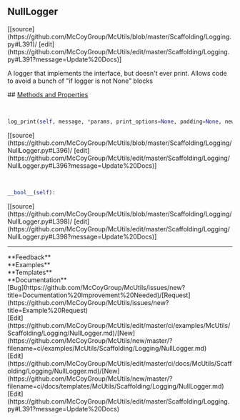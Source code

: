 ## <a id="McUtils.Scaffolding.Logging.NullLogger">NullLogger</a> 

<div class="docs-source-link" markdown="1">
[[source](https://github.com/McCoyGroup/McUtils/blob/master/Scaffolding/Logging.py#L391)/
[edit](https://github.com/McCoyGroup/McUtils/edit/master/Scaffolding/Logging.py#L391?message=Update%20Docs)]
</div>

A logger that implements the interface, but doesn't ever print.
Allows code to avoid a bunch of "if logger is not None" blocks







<div class="collapsible-section">
 <div class="collapsible-section collapsible-section-header" markdown="1">
## <a class="collapse-link" data-toggle="collapse" href="#methods" markdown="1"> Methods and Properties</a> <a class="float-right" data-toggle="collapse" href="#methods"><i class="fa fa-chevron-down"></i></a>
 </div>
 <div class="collapsible-section collapsible-section-body collapse show" id="methods" markdown="1">
 
<a id="McUtils.Scaffolding.Logging.NullLogger.log_print" class="docs-object-method">&nbsp;</a> 
```python
log_print(self, message, *params, print_options=None, padding=None, newline=None, **kwargs): 
```
<div class="docs-source-link" markdown="1">
[[source](https://github.com/McCoyGroup/McUtils/blob/master/Scaffolding/Logging/NullLogger.py#L396)/
[edit](https://github.com/McCoyGroup/McUtils/edit/master/Scaffolding/Logging/NullLogger.py#L396?message=Update%20Docs)]
</div>


<a id="McUtils.Scaffolding.Logging.NullLogger.__bool__" class="docs-object-method">&nbsp;</a> 
```python
__bool__(self): 
```
<div class="docs-source-link" markdown="1">
[[source](https://github.com/McCoyGroup/McUtils/blob/master/Scaffolding/Logging/NullLogger.py#L398)/
[edit](https://github.com/McCoyGroup/McUtils/edit/master/Scaffolding/Logging/NullLogger.py#L398?message=Update%20Docs)]
</div>
 </div>
</div>












---


<div markdown="1" class="text-secondary">
<div class="container">
  <div class="row">
   <div class="col" markdown="1">
**Feedback**   
</div>
   <div class="col" markdown="1">
**Examples**   
</div>
   <div class="col" markdown="1">
**Templates**   
</div>
   <div class="col" markdown="1">
**Documentation**   
</div>
   <div class="col" markdown="1">
   
</div>
   <div class="col" markdown="1">
   
</div>
   <div class="col" markdown="1">
   
</div>
</div>
  <div class="row">
   <div class="col" markdown="1">
[Bug](https://github.com/McCoyGroup/McUtils/issues/new?title=Documentation%20Improvement%20Needed)/[Request](https://github.com/McCoyGroup/McUtils/issues/new?title=Example%20Request)   
</div>
   <div class="col" markdown="1">
[Edit](https://github.com/McCoyGroup/McUtils/edit/master/ci/examples/McUtils/Scaffolding/Logging/NullLogger.md)/[New](https://github.com/McCoyGroup/McUtils/new/master/?filename=ci/examples/McUtils/Scaffolding/Logging/NullLogger.md)   
</div>
   <div class="col" markdown="1">
[Edit](https://github.com/McCoyGroup/McUtils/edit/master/ci/docs/McUtils/Scaffolding/Logging/NullLogger.md)/[New](https://github.com/McCoyGroup/McUtils/new/master/?filename=ci/docs/templates/McUtils/Scaffolding/Logging/NullLogger.md)   
</div>
   <div class="col" markdown="1">
[Edit](https://github.com/McCoyGroup/McUtils/edit/master/Scaffolding/Logging.py#L391?message=Update%20Docs)   
</div>
   <div class="col" markdown="1">
   
</div>
   <div class="col" markdown="1">
   
</div>
   <div class="col" markdown="1">
   
</div>
</div>
</div>
</div>